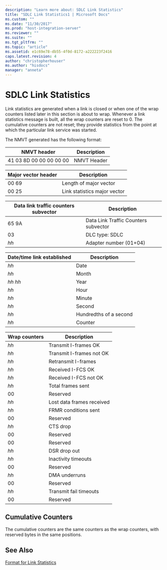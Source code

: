 ```yaml
---
description: "Learn more about: SDLC Link Statistics"
title: "SDLC Link Statistics1 | Microsoft Docs"
ms.custom: ""
ms.date: "11/30/2017"
ms.prod: "host-integration-server"
ms.reviewer: ""
ms.suite: ""
ms.tgt_pltfrm: ""
ms.topic: "article"
ms.assetid: e1c69e78-db55-4f0d-8172-a222223f2416
caps.latest.revision: 4
author: "christopherhouser"
ms.author: "hisdocs"
manager: "anneta"
---
```

# SDLC Link Statistics
Link statistics are generated when a link is closed or when one of the wrap counters listed later in this section is about to wrap. Whenever a link statistics message is built, all the wrap counters are reset to 0. The cumulative counters are not reset; they provide statistics from the point at which the particular link service was started.  
  
 The NMVT generated has the following format:  
  
|NMVT header|Description|  
|-----------------|------|  
|41 03 8D 00 00 00 00 00|NMVT Header|  
  
|Major vector header|Description|  
|-------------------------|------|  
|00 69|Length of major vector|  
|00 25|Link statistics major vector|  
  
|Data link traffic counters subvector|Description|  
|------------------------------------------|------|  
|65 9A|Data Link Traffic Counters subvector|  
|03|DLC type: SDLC|  
|*hh*|Adapter number (01+04)|  
  
|Date/time link established|Description|  
|---------------------------------|------|  
|*hh*|Date|  
|*hh*|Month|  
|*hh* *hh*|Year|  
|*hh*|Hour|  
|*hh*|Minute|  
|*hh*|Second|  
|*hh*|Hundredths of a second|  
|*hh*|Counter|  
  
|Wrap counters|Description|  
|-------------------|------|  
|*hh*|Transmit I-frames OK|  
|*hh*|Transmit I-frames not OK|  
|*hh*|Retransmit I-frames|  
|*hh*|Received I-FCS OK|  
|*hh*|Received I-FCS not OK|  
|*hh*|Total frames sent|  
|00|Reserved|  
|*hh*|Lost data frames received|  
|*hh*|FRMR conditions sent|  
|00|Reserved|  
|*hh*|CTS drop|  
|00|Reserved|  
|00|Reserved|  
|*hh*|DSR drop out|  
|*hh*|Inactivity timeouts|  
|00|Reserved|  
|*hh*|DMA underruns|  
|00|Reserved|  
|*hh*|Transmit fail timeouts|  
|00|Reserved|  
  
## Cumulative Counters  
 The cumulative counters are the same counters as the wrap counters, with reserved bytes in the same positions.  
  
## See Also  
 [Format for Link Statistics](../core/format-for-link-statistics1.md)
